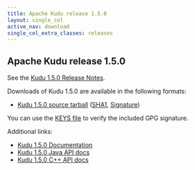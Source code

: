 ```yaml
---
title: Apache Kudu release 1.5.0
layout: single_col
active_nav: download
single_col_extra_classes: releases
---
```


<!--

Licensed to the Apache Software Foundation (ASF) under one
or more contributor license agreements.  See the NOTICE file
distributed with this work for additional information
regarding copyright ownership.  The ASF licenses this file
to you under the Apache License, Version 2.0 (the
"License"); you may not use this file except in compliance
with the License.  You may obtain a copy of the License at

  http://www.apache.org/licenses/LICENSE-2.0

Unless required by applicable law or agreed to in writing,
software distributed under the License is distributed on an
"AS IS" BASIS, WITHOUT WARRANTIES OR CONDITIONS OF ANY
KIND, either express or implied.  See the License for the
specific language governing permissions and limitations
under the License.

-->

## Apache Kudu release 1.5.0

See the [Kudu 1.5.0 Release Notes](docs/release_notes.html).

Downloads of Kudu 1.5.0 are available in the following formats:

* [Kudu 1.5.0 source tarball](https://archive.apache.org/dist/kudu/1.5.0/apache-kudu-1.5.0.tar.gz)
  ([SHA1](https://archive.apache.org/dist/kudu/1.5.0/apache-kudu-1.5.0.tar.gz.sha),
  [Signature](https://archive.apache.org/dist/kudu/1.5.0/apache-kudu-1.5.0.tar.gz.asc))

You can use the [KEYS file](https://www.apache.org/dist/kudu/KEYS) to verify the included GPG signature.

Additional links:

* [Kudu 1.5.0 Documentation](docs/)
* [Kudu 1.5.0 Java API docs](apidocs/)
* [Kudu 1.5.0 C++ API docs](cpp-client-api/)
